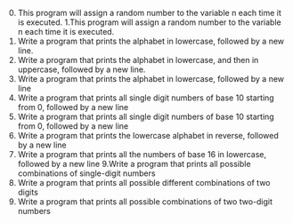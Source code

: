  0. This program will assign a random number to the variable n each time it is executed.
 1.This program will assign a random number to the variable n each time it is executed.
 2. Write a program that prints the alphabet in lowercase, followed by a new line.
 4. Write a program that prints the alphabet in lowercase, and then in uppercase, followed by a new line.
 4. Write a program that prints the alphabet in lowercase, followed by a new line
 5. Write a program that prints all single digit numbers of base 10 starting from 0, followed by a new line
 6. Write a program that prints all single digit numbers of base 10 starting from 0, followed by a new line
 7. Write a program that prints the lowercase alphabet in reverse, followed by a new line
 8. Write a program that prints all the numbers of base 16 in lowercase, followed by a new line
 9.Write a program that prints all possible combinations of single-digit numbers
 10. Write a program that prints all possible different combinations of two digits
 12. Write a program that prints all possible combinations of two two-digit numbers

